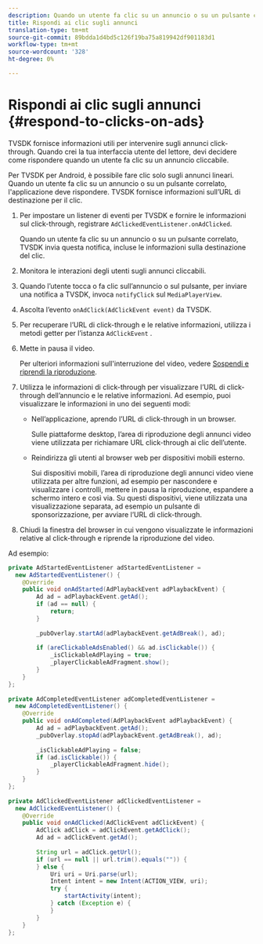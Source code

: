 ```yaml
---
description: Quando un utente fa clic su un annuncio o su un pulsante correlato, l'applicazione deve rispondere. TVSDK fornisce informazioni sull’URL di destinazione per il clic.
title: Rispondi ai clic sugli annunci
translation-type: tm+mt
source-git-commit: 89bdda1d4bd5c126f19ba75a819942df901183d1
workflow-type: tm+mt
source-wordcount: '328'
ht-degree: 0%

---
```



# Rispondi ai clic sugli annunci {#respond-to-clicks-on-ads}

TVSDK fornisce informazioni utili per intervenire sugli annunci click-through. Quando crei la tua interfaccia utente del lettore, devi decidere come rispondere quando un utente fa clic su un annuncio cliccabile.

Per TVSDK per Android, è possibile fare clic solo sugli annunci lineari.
Quando un utente fa clic su un annuncio o su un pulsante correlato, l&#39;applicazione deve rispondere. TVSDK fornisce informazioni sull’URL di destinazione per il clic.

1. Per impostare un listener di eventi per TVSDK e fornire le informazioni sul click-through, registrare `AdClickedEventListener.onAdClicked`.

   Quando un utente fa clic su un annuncio o su un pulsante correlato, TVSDK invia questa notifica, incluse le informazioni sulla destinazione del clic.
1. Monitora le interazioni degli utenti sugli annunci cliccabili.
1. Quando l’utente tocca o fa clic sull’annuncio o sul pulsante, per inviare una notifica a TVSDK, invoca `notifyClick` sul `MediaPlayerView`.
1. Ascolta l’evento `onAdClick(AdClickEvent event)` da TVSDK.
1. Per recuperare l’URL di click-through e le relative informazioni, utilizza i metodi getter per l’istanza `AdClickEvent` .
1. Mette in pausa il video.

   Per ulteriori informazioni sull&#39;interruzione del video, vedere [Sospendi e riprendi la riproduzione](../../ad-insertion/clickable-ads/android-3x-pausing-resuming-playback.md).
1. Utilizza le informazioni di click-through per visualizzare l’URL di click-through dell’annuncio e le relative informazioni. Ad esempio, puoi visualizzare le informazioni in uno dei seguenti modi:

   * Nell’applicazione, aprendo l’URL di click-through in un browser.

      Sulle piattaforme desktop, l’area di riproduzione degli annunci video viene utilizzata per richiamare URL click-through ai clic dell’utente.
   * Reindirizza gli utenti al browser web per dispositivi mobili esterno.

      Sui dispositivi mobili, l’area di riproduzione degli annunci video viene utilizzata per altre funzioni, ad esempio per nascondere e visualizzare i controlli, mettere in pausa la riproduzione, espandere a schermo intero e così via. Su questi dispositivi, viene utilizzata una visualizzazione separata, ad esempio un pulsante di sponsorizzazione, per avviare l’URL di click-through.

1. Chiudi la finestra del browser in cui vengono visualizzate le informazioni relative al click-through e riprende la riproduzione del video.

<!--<a id="example_2D93228E510D438C8AB5559897817A47"></a>-->

Ad esempio:

```java
private AdStartedEventListener adStartedEventListener =  
  new AdStartedEventListener() { 
    @Override 
    public void onAdStarted(AdPlaybackEvent adPlaybackEvent) { 
        Ad ad = adPlaybackEvent.getAd(); 
        if (ad == null) { 
            return; 
        } 
 
        _pubOverlay.startAd(adPlaybackEvent.getAdBreak(), ad); 
 
        if (areClickableAdsEnabled() && ad.isClickable()) { 
            _isClickableAdPlaying = true; 
            _playerClickableAdFragment.show(); 
        } 
    } 
}; 
 
private AdCompletedEventListener adCompletedEventListener =  
  new AdCompletedEventListener() { 
    @Override 
    public void onAdCompleted(AdPlaybackEvent adPlaybackEvent) { 
        Ad ad = adPlaybackEvent.getAd(); 
        _pubOverlay.stopAd(adPlaybackEvent.getAdBreak(), ad); 
 
        _isClickableAdPlaying = false; 
        if (ad.isClickable()) { 
            _playerClickableAdFragment.hide(); 
        } 
    } 
}; 
 
private AdClickedEventListener adClickedEventListener =  
  new AdClickedEventListener() { 
    @Override 
    public void onAdClicked(AdClickEvent adClickEvent) { 
        AdClick adClick = adClickEvent.getAdClick(); 
        Ad ad = adClickEvent.getAd(); 
 
        String url = adClick.getUrl(); 
        if (url == null || url.trim().equals("")) { 
        } else { 
            Uri uri = Uri.parse(url); 
            Intent intent = new Intent(ACTION_VIEW, uri); 
            try { 
                startActivity(intent); 
            } catch (Exception e) { 
            } 
        } 
    } 
}; 
```
